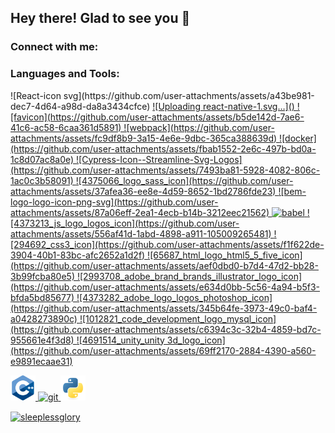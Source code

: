## Hey there! Glad to see you 👋

<h3 align="left">Connect with me:</h3>
<p align="left">
</p>

<h3 align="left">Languages and Tools:</h3>
<p align="left"> ![React-icon svg](https://github.com/user-attachments/assets/a43be981-dec7-4d64-a98d-da8a3434cfce) </a> <a href="https://reactnative.dev/" target="_blank" rel="noreferrer">
![Uploading react-native-1.svg…]() <a href="https://www.typescriptlang.org/" target="_blank" rel="noreferrer"> ![favicon](https://github.com/user-attachments/assets/b5de142d-7ae6-41c6-ac58-6caa361d5891) ![webpack](https://github.com/user-attachments/assets/fc9df8b9-3a15-4e6e-9dbc-365ca388639d) </a> <a href="https://www.docker.com/" target="_blank" rel="noreferrer"> ![docker](https://github.com/user-attachments/assets/fbab1552-2e6c-497b-bd0a-1c8d07ac8a0e) </a> <a href="https://www.cypress.io" target="_blank" rel="noreferrer"> ![Cypress-Icon--Streamline-Svg-Logos](https://github.com/user-attachments/assets/7493ba81-5928-4082-806c-1ac0c3b58091) </a> <a href="https://sass-lang.com" target="_blank" rel="noreferrer"> ![4375066_logo_sass_icon](https://github.com/user-attachments/assets/37afea36-ee8e-4d59-8652-1bd2786fde23) </a> <a href="https://getbem.com" target="_blank" rel="noreferrer"> ![bem-logo-logo-icon-png-svg](https://github.com/user-attachments/assets/87a06eff-2ea1-4ecb-b14b-3212eec21562) </a> <a href="https://babeljs.io/" target="_blank" rel="noreferrer"> <img src="https://www.vectorlogo.zone/logos/babeljs/babeljs-icon.svg" alt="babel" width="40" height="40"/> </a> <a href="https://developer.mozilla.org/en-US/docs/Web/JavaScript" target="_blank" rel="noreferrer"> ![4373213_js_logo_logos_icon](https://github.com/user-attachments/assets/556af41d-1abd-4898-a911-105009265481) </a> <a href="https://www.w3schools.com/css/" target="_blank" rel="noreferrer"> ![294692_css3_icon](https://github.com/user-attachments/assets/f1f622de-3904-40b1-83bc-afc2652a1d2f) </a> <a href="https://www.w3.org/html/" target="_blank" rel="noreferrer"> ![65687_html_logo_html5_5_five_icon](https://github.com/user-attachments/assets/aef0dbd0-b7d4-47d2-bb28-3b99fcba80e5) </a> <a href="https://www.adobe.com/in/products/illustrator.html" target="_blank" rel="noreferrer"> ![2993708_adobe_brand_brands_illustrator_logo_icon](https://github.com/user-attachments/assets/e634d0bb-5c56-4a94-b5f3-bfda5bd85677) </a> <a href="https://www.adobe.com/in/products/photoshop.html" target="_blank" rel="noreferrer"> ![4373282_adobe_logo_logos_photoshop_icon](https://github.com/user-attachments/assets/345b64fe-3973-49c0-baf4-a0428273890c) </a> <a href="https://www.mysql.com/" target="_blank" rel="noreferrer"> ![1012821_code_development_logo_mysql_icon](https://github.com/user-attachments/assets/c6394c3c-32b4-4859-bd7c-955661e4f3d8) </a> <a href="https://unity.com/" target="_blank" rel="noreferrer"> ![4691514_unity_unity 3d_logo_icon](https://github.com/user-attachments/assets/69ff2170-2884-4390-a560-e9891ecaae31)

<a href="https://www.w3schools.com/cpp/" target="_blank" rel="noreferrer"> <img src="https://raw.githubusercontent.com/devicons/devicon/master/icons/cplusplus/cplusplus-original.svg" alt="cplusplus" width="40" height="40"/> </a> <a href="https://git-scm.com/" target="_blank" rel="noreferrer"> <img src="https://www.vectorlogo.zone/logos/git-scm/git-scm-icon.svg" alt="git" width="40" height="40"/> </a> <a href="https://www.python.org" target="_blank" rel="noreferrer"> <img src="https://raw.githubusercontent.com/devicons/devicon/master/icons/python/python-original.svg" alt="python" width="40" height="40"/> </a> <a href="https://reactjs.org/" target="_blank" rel="noreferrer"> </p>

<p><img align="center" src="https://github-readme-stats.vercel.app/api/top-langs?username=sleeplessglory&show_icons=true&title_color=0b0198&text_color=0b0198&bg_color=ffffff&locale=en&layout=compact" alt="sleeplessglory" /></p>

<!--
**sleeplessglory/sleeplessglory** is a ✨ _special_ ✨ repository because its `README.md` (this file) appears on your GitHub profile.

Here are some ideas to get you started:

- 🔭 I’m currently working on ...
- 🌱 I’m currently learning ...
- 👯 I’m looking to collaborate on ...
- 🤔 I’m looking for help with ...
- 💬 Ask me about ...
- 📫 How to reach me: ...
- 😄 Pronouns: ...
- ⚡ Fun fact: ...
-->
